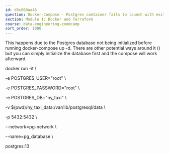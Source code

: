 ```yaml
---
id: d3c860aa46
question: Docker-Compose - Postgres container fails to launch with exit code (1) when attempting to compose
section: Module 1: Docker and Terraform
course: data-engineering-zoomcamp
sort_order: 1000
---
```


This happens due to the Postgres database not being initialized before running docker-compose up -d. There are other potential ways around it () but you can simply initialize the database first and the compose will work afterward.

docker run -it \

-e POSTGRES_USER="root" \

-e POSTGRES_PASSWORD="root" \

-e POSTGRES_DB="ny_taxi" \

-v $(pwd)/ny_taxi_data:/var/lib/postgresql/data \

-p 5432:5432 \

--network=pg-network \

--name=pg_database \

postgres:13


